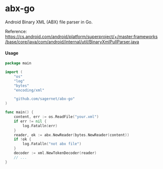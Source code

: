 # abx-go

Android Binary XML (ABX) file parser in Go.

Reference: https://cs.android.com/android/platform/superproject/+/master:frameworks/base/core/java/com/android/internal/util/BinaryXmlPullParser.java

#### Usage

```go
package main

import (
	"os"
	"log"
	"bytes"
	"encoding/xml"

	"github.com/sagernet/abx-go"
)

func main() {
	content, err := os.ReadFile("your.xml")
	if err != nil {
		log.Fatalln(err)
	}
	reader, ok := abx.NewReader(bytes.NewReader(content))
	if !ok {
		log.Fatalln("not abx file")
	}
	decoder := xml.NewTokenDecoder(reader)
	// ...
}
```